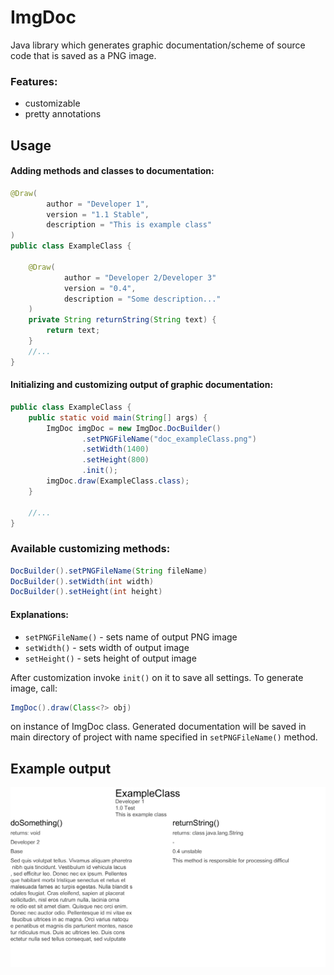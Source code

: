 # ImgDoc
Java library which generates graphic documentation/scheme of source code that is saved as a PNG image.

### Features:
* customizable
* pretty annotations

## Usage

#### Adding methods and classes to documentation:
```Java
@Draw(
        author = "Developer 1",
        version = "1.1 Stable",
        description = "This is example class"
)
public class ExampleClass {

    @Draw(
            author = "Developer 2/Developer 3"
            version = "0.4",
            description = "Some description..."
    )
    private String returnString(String text) {
        return text;
    }
    //...
}
```

#### Initializing and customizing output of graphic documentation:
```Java
public class ExampleClass {
    public static void main(String[] args) {
        ImgDoc imgDoc = new ImgDoc.DocBuilder()
                .setPNGFileName("doc_exampleClass.png")
                .setWidth(1400)
                .setHeight(800)
                .init();
        imgDoc.draw(ExampleClass.class);
    }
    
    //...
}
```

### Available customizing methods:
```Java
DocBuilder().setPNGFileName(String fileName)
DocBuilder().setWidth(int width)
DocBuilder().setHeight(int height)
```
#### Explanations:
* `setPNGFileName()` - sets name of output PNG image
* `setWidth()` - sets width of output image
* `setHeight()` - sets height of output image

After customization invoke `init()` on it to save all settings. To generate image, call:
```Java
ImgDoc().draw(Class<?> obj)
``` 
on instance of ImgDoc class. Generated documentation will be saved in main directory of project with name specified in `setPNGFileName()` method.

## Example output
![Image 1](images/doc_exampleClass.png)
